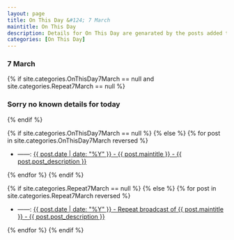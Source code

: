 ```yaml
---
layout: page
title: On This Day &#124; 7 March
maintitle: On This Day
description: Details for On This Day are genarated by the posts added to the website so the content is subject to changes/updates over time.
categories: [On This Day]
---
```


<h3>7 March</h3>

{% if site.categories.OnThisDay7March == null and site.categories.Repeat7March == null %}
  <h3>Sorry no known details for today</h3>
{% endif %}

{% if site.categories.OnThisDay7March == null %}
{% else %}
{% for post in site.categories.OnThisDay7March reversed %}
<ul>
<li> ——: <a href="{{ post.url }}">{{ post.date | date: "%Y" }} - {{ post.maintitle }} - {{ post.post_description }}</a></li>
</ul>
{% endfor %}
{% endif %}

{% if site.categories.Repeat7March == null %}
{% else %}
{% for post in site.categories.Repeat7March reversed %}
<ul>
<li> ——: <a href="{{ post.url }}">{{ post.date | date: "%Y" }} - Repeat broadcast of {{ post.maintitle }} - {{ post.post_description }}</a></li>
</ul>
{% endfor %}
{% endif %}

